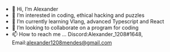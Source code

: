 - 👋 Hi, I’m Alexander
- 👀 I’m interested in coding, ethical hacking and puzzles
- 🌱 I’m currently learning Vlang, advanced Typescript and React
- 💞️ I’m looking to collaborate on a program for coding
- 📫 How to reach me ... Discord:Alexander_1208#1648, Email:alexander1208mendes@gmail.com

<!---
APshellxx/APshellxx is a ✨ special ✨ repository because its `README.md` (this file) appears on your GitHub profile.
You can click the Preview link to take a look at your changes.
--->
